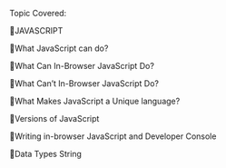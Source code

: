 Topic Covered:

📌JAVASCRIPT

📌What JavaScript can do?

📌What Can In-Browser JavaScript Do?

📌What Can’t In-Browser JavaScript Do?

📌What Makes JavaScript a Unique language?

📌Versions of JavaScript

📌Writing in-browser JavaScript and Developer Console

📌Data Types
    String
